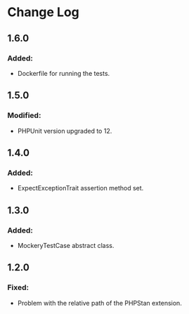 Change Log
==========

1.6.0
-----

### Added:

* Dockerfile for running the tests.

1.5.0
-----

### Modified:

* PHPUnit version upgraded to 12.

1.4.0
-----

### Added:

* ExpectExceptionTrait assertion method set.

1.3.0
-----

### Added:

* MockeryTestCase abstract class.

1.2.0
-----

### Fixed:

* Problem with the relative path of the PHPStan extension.
